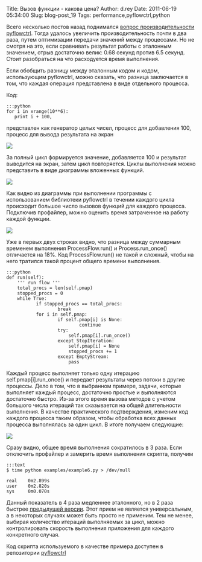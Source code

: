 Title: Вызов функции - какова цена?
Author: d.rey
Date: 2011-06-19 05:34:00
Slug: blog-post_19
Tags: performance,pyflowctrl,python

Всего несколько постов назад поднимался [вопрос производительности pyflowctrl](http://devel.ownport.net/2011/06/pyflowctrl.html). Тогда удалось увеличить производительность почти в два раза, путем оптимизации передачи значений между процессами. Но не смотря на это, если сравнивать результат работы с эталонным значением, отрыв достаточно велик: 0.68 секунд против 6.5 секунд. Стоит разобраться на что расходуется время выполнения.

Если обобщить разницу между эталонным кодом и кодом, использующим pyflowctrl, можно сказать, что разница заключается в том, что каждая операция представлена в виде отдельного процесса. 

Код: 

    :::python
    for i in xrange(10**6):
       print i + 100,
       
представлен как генератор целых чисел, процесс для добавления 100, процесс для вывода результата на экран

![](http://2.bp.blogspot.com/-ghqwF8t_K-U/TeiCL1aAnhI/AAAAAAAAAVo/CQkff-zoJFM/s1600/pyflowctrl-example.png)

За полный цикл формируется значение, добавляется 100 и результат выводится на экран, затем цикл повторяется. Циклы выполнения можно представить в виде диаграммы вложенных функций.

![](http://2.bp.blogspot.com/-_2tOFp2XKS4/Tfz-epOJIwI/AAAAAAAAAW4/k7q0hEgZ-N0/s1600/pyflowctrl.deep_funcs.png)

Как видно из диаграммы при выполнении программы с использованием библиотеки pyflowctrl в течении каждого цикла происходит большое число вызовов функций для каждого процесса. Подключив профайлер, можно оценить время затраченное на работу каждой функции. 

![](http://3.bp.blogspot.com/-VuDuVYfDCS0/Tfz-rQdna-I/AAAAAAAAAXA/1PKFg9DYTRc/s1600/1mln_steps.png)

Уже в первых двух строках видно, что разница между суммарным временем выполнения ProcessFlow.run() и Process.run_once() отличается на 18%. Код ProcessFlow.run() не такой и сложный, чтобы на него тратился такой процент общего времени выполнения. 

    :::python
    def run(self):
        ''' run flow '''
        total_procs = len(self.pmap)
        stopped_procs = 0
        while True:
               if stopped_procs == total_procs:
                       break
               for i in self.pmap:
                       if self.pmap[i] is None:
                               continue
                       try:
                           self.pmap[i].run_once()              
                       except StopIteration:
                           self.pmap[i] = None
                           stopped_procs += 1
                       except EmptyStream:
                           pass

Каждый процесс выполняет только одну итерацию self.pmap[i].run_once() и передает результаты через потоки в другие процессы. Дело в том, что в выбранном примере, задачи, которые выполняет каждый процесс, достаточно простые и выполняются достаточно быстро. Из-за этого время вызова методов с учетом большого числа итераций так сказывается на общей длительности выполнения. В качестве практического подтверждения, изменим код каждого процесса таким образом, чтобы обработка всех данных процесса выполнялась за один цикл. В итоге получаем следующие:

![](http://3.bp.blogspot.com/-7pjVcKfLYAE/Tfz_RMysl6I/AAAAAAAAAXI/phRXkVK61GY/s1600/1_step.png)

Сразу видно, общее время выполнения сократилось в 3 раза. Если отключить профайлер и замерить время выполнения скрипта, получим 

    :::text
    $ time python examples/example6.py > /dev/null
    
    real    0m2.899s
    user    0m2.820s
    sys     0m0.070s

Данный показатель в 4 раза медленнее эталонного, но в 2 раза быстрее [предыдущей версии](http://devel.ownport.net/2011/06/pyflowctrl.html). Этот прием не является универсальным, а в некоторых случаях может быть просто не применим. Тем не менее, выбирая количество итераций выполняемых за цикл, можно контролировать скорость выполнения приложения для каждого конкретного случая.

Код скрипта используемого в качестве примера доступен в репозитории [pyflowctrl](http://code.google.com/p/sources-ownport/source/browse/pyflowctrl/examples/example6.py)


